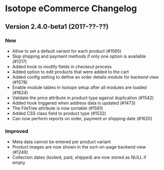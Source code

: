 Isotope eCommerce Changelog
===========================


Version 2.4.0-beta1 (201?-??-??)
--------------------------------

### New

- Allow to set a default variant for each product (#1565)
- Skip shipping and payment methods if only one option is available (#1217)
- Added hook to modify fields in checkout process
- Added option to edit products that were added to the cart
- Added config setting to define an order details module for backend view (#1578)
- Enable module tables in Isotope setup after all modules are loaded (#1624)
- Validate the price attribute in product type against duplication (#1542)
- Added hook triggered when address data is updated (#1473)
- The FileTree attribute is now sortable (#1561)
- Added CSS class field to product type (#1532)
- Can now perform reports on order, payment or shipping date (#1620)


### Improved

- Meta data cannot be entered per product variant
- Product images are now shown in the sort-on-page backend view (#1249)
- Collection dates (locked, paid, shipped) are now stored as NULL if empty